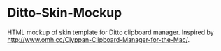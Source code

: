 Ditto-Skin-Mockup
=================

HTML mockup of skin template for Ditto clipboard manager. 
Inspired by http://www.omh.cc/Clyppan-Clipboard-Manager-for-the-Mac/.
